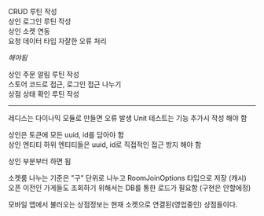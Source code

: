 CRUD 루틴 작성  
상인 로그인 루틴 작성  
상인 소켓 연동  
요청 데이터 타입 자잘한 오류 처리  

*해야됨*  

상인 주문 알림 루틴 작성  
스토어 코드로 접근, 로그인 접근 나누기  
상점 상태 확인 루틴 작성  

-------------------------------------------------------------------  

레디스는 다이나믹 모듈로 만들면 오류 발생
Unit 테스트는 기능 추가시 작성 해야 함  

상인은 토큰에 모든 uuid, id를 담아야 함  
상인 엔티티 하위 엔티티들은 uuid, id로 직접적인 접근 방지 해야 함  

상인 부분부터 하면 됨  

소켓룸 나누는 기준은 "구" 단위로 나누고 RoomJoinOptions 타입으로 저장 (캐시)  
오픈 이전인 가게들도 조회하기 위해서는 DB를 통한 로드가 필요함 (구현은 안할에정)  

모바일 앱에서 불러오는 상점정보는 현재 소켓으로 연결된(영업중인) 상점들이다.  